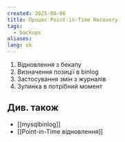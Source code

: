 ```yaml
---
created: 2025-08-06
title: Процес Point-in-Time Recovery
tags:
  - backups
aliases: 
lang: uk
---
```

1. Відновлення з бекапу
2. Визначення позиції в binlog
3. Застосування змін з журналів
4. Зупинка в потрібний момент

## Див. також

- [[mysqlbinlog]]
- [[Point-in-Time відновлення]]